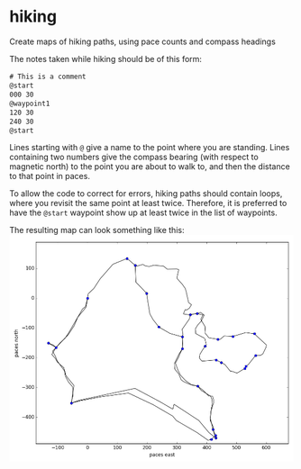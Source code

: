 # hiking
Create maps of hiking paths, using pace counts and compass headings

The notes taken while hiking should be of this form:
```text
# This is a comment
@start
000 30 
@waypoint1
120 30
240 30
@start
```
Lines starting with `@` give a name to the point where you are standing.  Lines
containing two numbers give the compass bearing (with respect to magnetic north)
to the point you are about to walk to, and then the distance to that point in
paces.

To allow the code to correct for errors, hiking paths should contain loops,
where you revisit the same point at least twice.  Therefore, it is preferred to
have the `@start` waypoint show up at least twice in the list of waypoints.

The resulting map can look something like this:
![Resulting map](test_declination.png)


